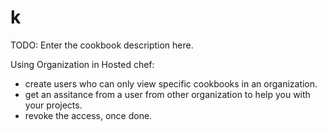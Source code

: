 # k

TODO: Enter the cookbook description here.

Using Organization in Hosted chef:
- create users who can only view specific cookbooks in an organization.
- get an assitance from a user from other organization to help you with your projects.
- revoke the access, once done.
